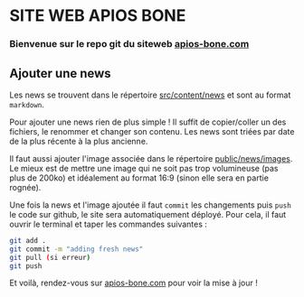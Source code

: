 # SITE WEB APIOS BONE

### Bienvenue sur le repo git du siteweb [apios-bone.com](https://apios-bone.com)

## Ajouter une news

Les news se trouvent dans le répertoire [src/content/news](src/content/news) et sont au format `markdown`.

Pour ajouter une news rien de plus simple ! Il suffit de copier/coller un des fichiers, le renommer et changer son contenu. Les news sont triées par date de la plus récente à la plus ancienne.

Il faut aussi ajouter l'image associée dans le répertoire [public/news/images](public/news/images). Le mieux est de mettre une image qui ne soit pas trop volumineuse (pas plus de 200ko) et idéalement au format 16:9 (sinon elle sera en partie rognée).

Une fois la news et l'image ajoutée il faut `commit` les changements puis `push` le code sur github, le site sera automatiquement déployé. Pour cela, il faut ouvrir le terminal et taper les commandes suivantes :

```bash
git add .
git commit -m "adding fresh news"
git pull (si erreur)
git push
```

Et voilà, rendez-vous sur [apios-bone.com](https://apios-bone.com) pour voir la mise à jour !
